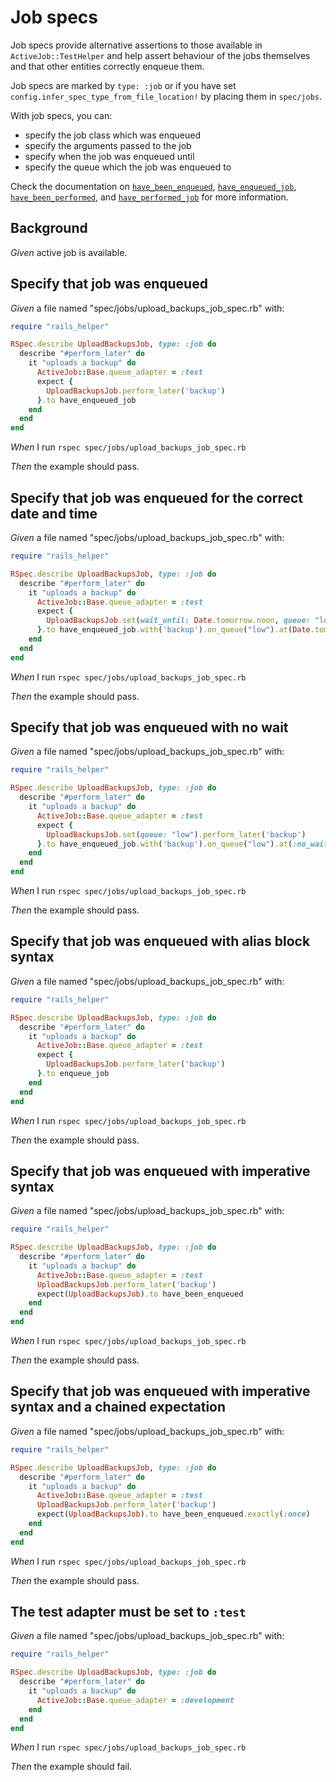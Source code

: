 # Job specs

Job specs provide alternative assertions to those available in `ActiveJob::TestHelper` and help assert behaviour of the jobs themselves and that other entities correctly enqueue them.

  Job specs are marked by `type: :job` or if you have set `config.infer_spec_type_from_file_location!` by placing them in `spec/jobs`.

  With job specs, you can:

  * specify the job class which was enqueued
  * specify the arguments passed to the job
  * specify when the job was enqueued until
  * specify the queue which the job was enqueued to

  Check the documentation on
  [`have_been_enqueued`](../matchers/have-been-enqueued-matcher),
  [`have_enqueued_job`](../matchers/have-enqueued-job-matcher),
  [`have_been_performed`](../matchers/have-been-performed-matcher), and
  [`have_performed_job`](../matchers/have-performed-job-matcher)
  for more information.

## Background

_Given_ active job is available.

## Specify that job was enqueued

_Given_ a file named "spec/jobs/upload_backups_job_spec.rb" with:

```ruby
require "rails_helper"

RSpec.describe UploadBackupsJob, type: :job do
  describe "#perform_later" do
    it "uploads a backup" do
      ActiveJob::Base.queue_adapter = :test
      expect {
        UploadBackupsJob.perform_later('backup')
      }.to have_enqueued_job
    end
  end
end
```

_When_ I run `rspec spec/jobs/upload_backups_job_spec.rb`

_Then_ the example should pass.

## Specify that job was enqueued for the correct date and time

_Given_ a file named "spec/jobs/upload_backups_job_spec.rb" with:

```ruby
require "rails_helper"

RSpec.describe UploadBackupsJob, type: :job do
  describe "#perform_later" do
    it "uploads a backup" do
      ActiveJob::Base.queue_adapter = :test
      expect {
        UploadBackupsJob.set(wait_until: Date.tomorrow.noon, queue: "low").perform_later('backup')
      }.to have_enqueued_job.with('backup').on_queue("low").at(Date.tomorrow.noon)
    end
  end
end
```

_When_ I run `rspec spec/jobs/upload_backups_job_spec.rb`

_Then_ the example should pass.

## Specify that job was enqueued with no wait

_Given_ a file named "spec/jobs/upload_backups_job_spec.rb" with:

```ruby
require "rails_helper"

RSpec.describe UploadBackupsJob, type: :job do
  describe "#perform_later" do
    it "uploads a backup" do
      ActiveJob::Base.queue_adapter = :test
      expect {
        UploadBackupsJob.set(queue: "low").perform_later('backup')
      }.to have_enqueued_job.with('backup').on_queue("low").at(:no_wait)
    end
  end
end
```

_When_ I run `rspec spec/jobs/upload_backups_job_spec.rb`

_Then_ the example should pass.

## Specify that job was enqueued with alias block syntax

_Given_ a file named "spec/jobs/upload_backups_job_spec.rb" with:

```ruby
require "rails_helper"

RSpec.describe UploadBackupsJob, type: :job do
  describe "#perform_later" do
    it "uploads a backup" do
      ActiveJob::Base.queue_adapter = :test
      expect {
        UploadBackupsJob.perform_later('backup')
      }.to enqueue_job
    end
  end
end
```

_When_ I run `rspec spec/jobs/upload_backups_job_spec.rb`

_Then_ the example should pass.

## Specify that job was enqueued with imperative syntax

_Given_ a file named "spec/jobs/upload_backups_job_spec.rb" with:

```ruby
require "rails_helper"

RSpec.describe UploadBackupsJob, type: :job do
  describe "#perform_later" do
    it "uploads a backup" do
      ActiveJob::Base.queue_adapter = :test
      UploadBackupsJob.perform_later('backup')
      expect(UploadBackupsJob).to have_been_enqueued
    end
  end
end
```

_When_ I run `rspec spec/jobs/upload_backups_job_spec.rb`

_Then_ the example should pass.

## Specify that job was enqueued with imperative syntax and a chained expectation

_Given_ a file named "spec/jobs/upload_backups_job_spec.rb" with:

```ruby
require "rails_helper"

RSpec.describe UploadBackupsJob, type: :job do
  describe "#perform_later" do
    it "uploads a backup" do
      ActiveJob::Base.queue_adapter = :test
      UploadBackupsJob.perform_later('backup')
      expect(UploadBackupsJob).to have_been_enqueued.exactly(:once)
    end
  end
end
```

_When_ I run `rspec spec/jobs/upload_backups_job_spec.rb`

_Then_ the example should pass.

## The test adapter must be set to `:test`

_Given_ a file named "spec/jobs/upload_backups_job_spec.rb" with:

```ruby
require "rails_helper"

RSpec.describe UploadBackupsJob, type: :job do
  describe "#perform_later" do
    it "uploads a backup" do
      ActiveJob::Base.queue_adapter = :development
    end
  end
end
```

_When_ I run `rspec spec/jobs/upload_backups_job_spec.rb`

_Then_ the example should fail.
